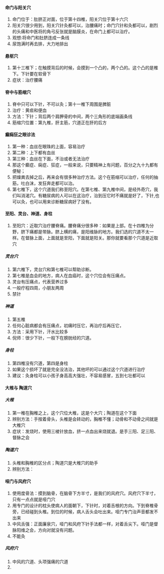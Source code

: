 #### 命门与阳关穴
1. 命门位于：肚脐正对面，位于第十四椎，阳关穴位于第十六穴
2. 阳关穴很少用到，阳关穴针灸都可以，治腰痛时；命门穴针和灸都可以，剧烈的头痛和中医将的角弓反张就是脑膜炎，在命门上都可以治疗。
3. 观想:将命门和肚脐连成一条线
4. 尿饱满时再去排，大力地排出
#### 悬枢穴
1. 第十三椎下；在触摸背后的时候，会摸到一个凸的，两个凸的。这个凸的是椎下。下针要在软骨下
2. 症状：治疗腰痛
#### 脊中与筋缩穴
1. 脊中只可以下针，不可以灸；第十一椎下周围是脾脏
2. 治疗：黄疸和便血
3. 方法：下针；背后两个肩胛骨的中间，两个三角形的底端画条线
4. 筋缩穴位置：第九椎，肝主筋，穴道正在肝的后方
#### 癫痫狂之眼诊法
1. 第一种：血丝在眼珠的上面，容易治疗
2. 第二种：上下都有血丝
3. 第三种：血丝在下面，不治或者无法治疗
4. 那这个癫症、痫症、狂症，一般来说，只要精神上有问题，百分之九十九都有便秘；
5. 把燥粪去掉之后，再来会有很多种治疗方法。这个在筋缩可以治疗，任何的抽筋，吐白沫，发狂奔走都可以治。
6. 第七椎下，这个穴道我们称至阳穴。在第七椎、第九椎中间，是经外奇穴，我们叫消渴穴。有糖尿病的人可以在这治疗，治到压它时不痛就是好了，下针,也可以灸，也可以用来诊断糖尿病好了没有。
#### 至阳、灵台、神道、身柱
1. 至阳穴：近取穴治疗腰脊痛。腰脊痛分很多种：如果是上部。在十四椎为分野，脐下痛都是带脉。脐上横的痛，是阳维脉的地方。我们选的穴道不太一样。在督脉上面，上面就是至阳，下面就是阳关。那你就要看那个穴道是近取穴
##### 灵台穴
 1. 第六椎下，灵台穴和第七椎可以帮助诊断。
 2. 第七椎是血会的地方，病人在血癌时，这个穴位会有压痛点。
 3. 灵台有压痛点，代表营养过多
 4. 一般疗程四周，小朋友两周
 5. 禁针
##### 神道
1. 第五椎
2. 任何心脏病都会有压痛点，初痛时压它，再治疗后再压它，
3. 方法：采用下针，汗水比较多
4. 倪师：很少下针，一般下在膀胱经的穴道。
##### 身柱
1. 第四椎没有穴道，第四是身柱
2. 如果这个损坏了就是完全没法治，其他坏的可以通过这个穴道进行治疗
3. 建议：灸身柱可以小孩子身高高大强壮，不容易感冒，五到七壮都可以
#### 大椎与 陶道穴
##### 大椎
1. 第一椎在胸椎之上，这个穴位大椎，这是个大穴；陶道在这个下面
2. 辨别方法：手按着骨头，头椎是会转动的，胸椎不懂；动骨和不动骨之间就是大椎穴
3. 症状：发烧时，使用三棱针放血，挤一点血出来烧就退。是手三阳、足三阳、督脉之会
##### 陶道穴
1. 头椎和胸椎的区分点；陶道穴是大椎穴的助手
2. 辨别方法：
#### 哑门与风府穴
1. 使用度骨法：摸到脑骨，在脑骨下方半寸，是我们的风府穴。风府穴下半寸，只有一点点就是哑门穴
2. 用专门的设计的枕头使病人的面朝下，下针时，对着舌根的方向。下到脊椎骨旁，已经碰到头椎。到位的时候，病人舌头会吐出来。哑门专门治声音都发不出来
3. 中风舌强：正面廉泉穴，哑门和风府下针手法都一样，对着舌尖下。哑门是督脉阳维之会，方向对就没有问题。
4. 不能灸
##### 风府穴
1. 中风的穴道、头项强痛的穴道
2. 